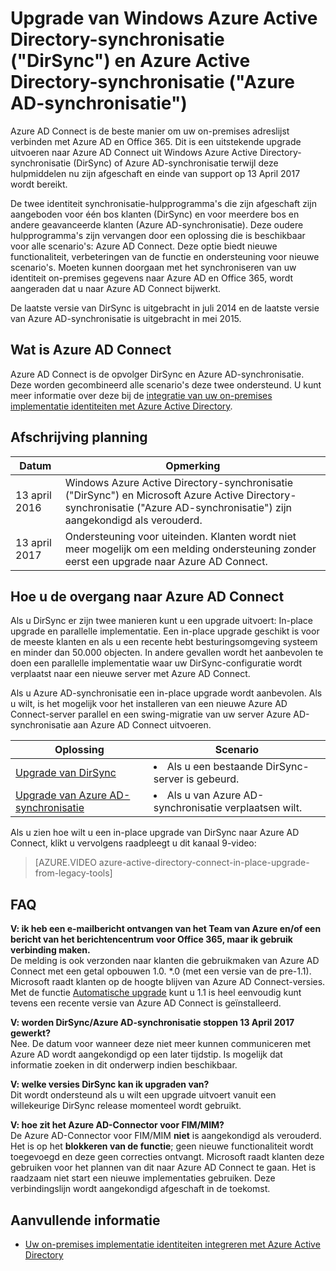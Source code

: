 <properties
    pageTitle="Upgrade van DirSync en Azure AD-synchronisatie | Microsoft Azure"
    description="Beschreven hoe u een upgrade van DirSync en Azure AD-synchronisatie naar Azure AD Connect."
    services="active-directory"
    documentationCenter=""
    authors="andkjell"
    manager="femila"
    editor=""/>

<tags
    ms.service="active-directory"
    ms.workload="identity"
    ms.tgt_pltfrm="na"
    ms.devlang="na"
    ms.topic="article"
    ms.date="06/27/2016"
    ms.author="billmath"/>


# <a name="upgrade-windows-azure-active-directory-sync-dirsync-and-azure-active-directory-sync-azure-ad-sync"></a>Upgrade van Windows Azure Active Directory-synchronisatie ("DirSync") en Azure Active Directory-synchronisatie ("Azure AD-synchronisatie")
Azure AD Connect is de beste manier om uw on-premises adreslijst verbinden met Azure AD en Office 365. Dit is een uitstekende upgrade uitvoeren naar Azure AD Connect uit Windows Azure Active Directory-synchronisatie (DirSync) of Azure AD-synchronisatie terwijl deze hulpmiddelen nu zijn afgeschaft en einde van support op 13 April 2017 wordt bereikt.

De twee identiteit synchronisatie-hulpprogramma's die zijn afgeschaft zijn aangeboden voor één bos klanten (DirSync) en voor meerdere bos en andere geavanceerde klanten (Azure AD-synchronisatie). Deze oudere hulpprogramma's zijn vervangen door een oplossing die is beschikbaar voor alle scenario's: Azure AD Connect. Deze optie biedt nieuwe functionaliteit, verbeteringen van de functie en ondersteuning voor nieuwe scenario's. Moeten kunnen doorgaan met het synchroniseren van uw identiteit on-premises gegevens naar Azure AD en Office 365, wordt aangeraden dat u naar Azure AD Connect bijwerkt.

De laatste versie van DirSync is uitgebracht in juli 2014 en de laatste versie van Azure AD-synchronisatie is uitgebracht in mei 2015.

## <a name="what-is-azure-ad-connect"></a>Wat is Azure AD Connect
Azure AD Connect is de opvolger DirSync en Azure AD-synchronisatie. Deze worden gecombineerd alle scenario's deze twee ondersteund. U kunt meer informatie over deze bij de [integratie van uw on-premises implementatie identiteiten met Azure Active Directory](active-directory-aadconnect.md).

## <a name="deprecation-schedule"></a>Afschrijving planning

Datum | Opmerking
 --- | ---
13 april 2016 | Windows Azure Active Directory-synchronisatie ("DirSync") en Microsoft Azure Active Directory-synchronisatie ("Azure AD-synchronisatie") zijn aangekondigd als verouderd.
13 april 2017 | Ondersteuning voor uiteinden. Klanten wordt niet meer mogelijk om een melding ondersteuning zonder eerst een upgrade naar Azure AD Connect.

## <a name="how-to-transition-to-azure-ad-connect"></a>Hoe u de overgang naar Azure AD Connect
Als u DirSync er zijn twee manieren kunt u een upgrade uitvoert: In-place upgrade en parallelle implementatie. Een in-place upgrade geschikt is voor de meeste klanten en als u een recente hebt besturingsomgeving systeem en minder dan 50.000 objecten. In andere gevallen wordt het aanbevolen te doen een parallelle implementatie waar uw DirSync-configuratie wordt verplaatst naar een nieuwe server met Azure AD Connect.

Als u Azure AD-synchronisatie een in-place upgrade wordt aanbevolen. Als u wilt, is het mogelijk voor het installeren van een nieuwe Azure AD Connect-server parallel en een swing-migratie van uw server Azure AD-synchronisatie aan Azure AD Connect uitvoeren.

Oplossing | Scenario
----- | -----
[Upgrade van DirSync](./connect/active-directory-aadconnect-dirsync-upgrade-get-started.md) | <li>Als u een bestaande DirSync-server is gebeurd.</li>
[Upgrade van Azure AD-synchronisatie](active-directory-aadconnect-upgrade-previous-version.md)| <li>Als u van Azure AD-synchronisatie verplaatsen wilt.</li>

Als u zien hoe wilt u een in-place upgrade van DirSync naar Azure AD Connect, klikt u vervolgens raadpleegt u dit kanaal 9-video:

> [AZURE.VIDEO azure-active-directory-connect-in-place-upgrade-from-legacy-tools]

## <a name="faq"></a>FAQ
**V: ik heb een e-mailbericht ontvangen van het Team van Azure en/of een bericht van het berichtencentrum voor Office 365, maar ik gebruik verbinding maken.**  
De melding is ook verzonden naar klanten die gebruikmaken van Azure AD Connect met een getal opbouwen 1.0. \*.0 (met een versie van de pre-1.1). Microsoft raadt klanten op de hoogte blijven van Azure AD Connect-versies. Met de functie [Automatische upgrade](active-directory-aadconnect-feature-automatic-upgrade.md) kunt u 1.1 is heel eenvoudig kunt tevens een recente versie van Azure AD Connect is geïnstalleerd.

**V: worden DirSync/Azure AD-synchronisatie stoppen 13 April 2017 gewerkt?**  
Nee. De datum voor wanneer deze niet meer kunnen communiceren met Azure AD wordt aangekondigd op een later tijdstip. Is mogelijk dat informatie zoeken in dit onderwerp indien beschikbaar.

**V: welke versies DirSync kan ik upgraden van?**  
Dit wordt ondersteund als u wilt een upgrade uitvoert vanuit een willekeurige DirSync release momenteel wordt gebruikt.

**V: hoe zit het Azure AD-Connector voor FIM/MIM?**  
De Azure AD-Connector voor FIM/MIM **niet** is aangekondigd als verouderd. Het is op het **blokkeren van de functie**; geen nieuwe functionaliteit wordt toegevoegd en deze geen correcties ontvangt. Microsoft raadt klanten deze gebruiken voor het plannen van dit naar Azure AD Connect te gaan. Het is raadzaam niet start een nieuwe implementaties gebruiken. Deze verbindingslijn wordt aangekondigd afgeschaft in de toekomst.

## <a name="additional-resources"></a>Aanvullende informatie

* [Uw on-premises implementatie identiteiten integreren met Azure Active Directory](active-directory-aadconnect.md)
